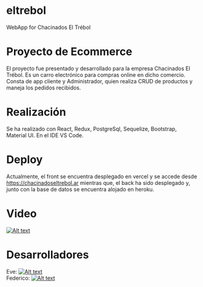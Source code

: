 # eltrebol
WebApp for Chacinados El Trébol

# Proyecto de Ecommerce
El proyecto fue presentado y desarrollado para la empresa Chacinados El Trébol. Es un carro electrónico para compras online en dicho comercio. Consta de app cliente y Administrador, quien realiza CRUD de productos y maneja los pedidos recibidos.

# Realización
Se ha realizado con React, Redux, PostgreSql, Sequelize, Bootstrap, Material UI. En el IDE VS Code.

# Deploy
Actualmente, el front se encuentra desplegado en vercel y se accede desde https://chacinadoseltrebol.ar mientras que, el back ha sido desplegado y, junto con la base de datos se encuentra alojado en heroku.

# Video
[![Alt text](https://img.youtube.com/vi/8UjP-OYXSik/0.jpg)](https://www.youtube.com/watch?v=8UjP-OYXSik)

# Desarrolladores
Eve: 
[![Alt text](https://img.shields.io/badge/LinkedIn-0077B5?style=for-the-badge&logo=linkedin&logoColor=white)](https://www.linkedin.com/in/eve-real/)<br/>
Federico: 
[![Alt text](https://img.shields.io/badge/LinkedIn-0077B5?style=for-the-badge&logo=linkedin&logoColor=white)](https://www.linkedin.com/in/federico-ortiz-full-stack/)
